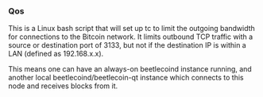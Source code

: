 ### Qos ###

This is a Linux bash script that will set up tc to limit the outgoing bandwidth for connections to the Bitcoin network. It limits outbound TCP traffic with a source or destination port of 3133, but not if the destination IP is within a LAN (defined as 192.168.x.x).

This means one can have an always-on beetlecoind instance running, and another local beetlecoind/beetlecoin-qt instance which connects to this node and receives blocks from it.
